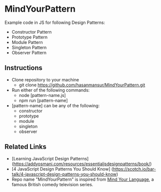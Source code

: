 # MindYourPattern
Example code in JS for following Design Patterns:

* Constructor Pattern
* Prototype Pattern
* Module Pattern
* Singleton Pattern
* Observer Pattern

Instructions
------------
* Clone repository to your machine 
    * git clone https://github.com/hasanmansur/MindYourPattern.git
* Run either of the following commands:
    * node [pattern-name.js]
    * npm run [pattern-name]
* [pattern-name] can be any of the following:
    * constructor
    * prototype
    * module
    * singleton
    * observer
    

Related Links
-------------
* [Learning JavaScript Design Patterns] (https://addyosmani.com/resources/essentialjsdesignpatterns/book/)
* [4 JavaScript Design Patterns You Should Know] (https://scotch.io/bar-talk/4-javascript-design-patterns-you-should-know)
* Repo name "MindYourPattern" is inspired from [Mind Your Language](https://www.youtube.com/watch?v=cdfukpp_jfM&list=PLi0SGyv1KPsdo8PgKoZWggcLofncM-DQK), a famous  British comedy television series. 
